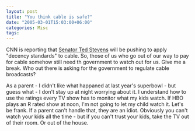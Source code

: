 ```yaml
---
layout: post
title: "You think cable is safe?"
date: "2005-03-01T15:03:00+06:00"
categories: Misc 
tags: 
---
```


CNN is reporting that <a href="http://www.newsisfree.com/iclick/i,74292351,2315,f/">Senator Ted Stevens</a> will be pushing to apply "decency standards" to cable. So, those of us who go out of our way to pay for cable somehow still need th government to watch out for us. Give me a break. Who out there is asking for the government to regulate cable broadcasts?

As a parent - I didn't like what happaned at last year's superbowl - but guess what - I don't stay up at night worrying about it. I understand how to use the ratings every TV show has to monitor what my kids watch. If HBO plays an R rated show at noon, I'm not going to let my child watch it. Let's be frank. If a parent can't handle that, they are an idiot. Obviously you can't watch your kids all the time - but if you can't trust your kids, take the TV out of their room. Or out of the house.